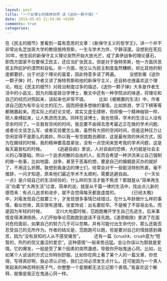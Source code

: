 ```yaml
---
layout: post
title: "一个女博士的精神世界-读《送你一颗子弹》"
date: 2014-05-03 21:54:06 +0200
comments: true
categories: 
---
```



在《民主的细节》里看到一篇有意思的文章：《新保守主义的哲学王》，讲一个并不非常出名芝加哥大学的教授施特劳斯，一生与学术为伴，宁静深邃。没想到在死后30年，他生前的新保守主义理论突然开始大放光芒，成了美伊战争的理论基石，即西方国家不仅要保卫民主，还应当扩张民主。但是对于施特劳斯，他一方面厌恶民主所庇护的漠然和自私，另一方面，他又认为民主制度虽然糟糕，却比其他的制度都要好。出于对这个理论的喜爱，因此特意多读了两遍。
　　
没想到看《送你一颗子弹》时，作者又讲了施特劳斯和他的新保守主义，还自称也很喜欢这个理论。相比《民主的细节》对政治制度过多的描述，《送你一颗子弹》大多是作者生活中的小品文。因为刘瑜是政治学博士，散文中还有一种学院派的味道，将理论和自己的经历对照起来，读起来也非常不错。
　　
比如《被搁置的生活》中，作者讲自己因为有毕业论文的压力，因而把很多想做的事情，比如旅游，学习下棋等等都搁置起来。而实际上的赶论文呢，其实又虚无缥缈，但却像一个精神枷锁一样，把人束缚起来，让人焦虑而无助。同样在读博士，我也觉得，学术的生活让人没有空余时间了。一旦我有空闲的时间，我总要不由得去思考最近正在做的学术问题、或者论文该怎么写、或者实验要怎么做，虽然有大把的空闲时间，但是这种压力让空闲变得不是那么的美妙。所以我一有空就跑去踢球，这是最有效的休闲方式，因为在踢球的时候，我的精神要高度紧张，没有一点空闲来思考我的学术问题，这是每天最放松的时候。
　　
《逃避自由》里说，人对自由的恐惧，大约就是社会主义的心理基础。所以一个追求闲散的自由的人，反而会希望一种洪流来让自己强制的做一些事，比如地震、战争，甚至于恶毒的想，要是自己的婚姻是买办的就好了，不用这么折腾。联想到我身边的博士们，经常会对干一些脏活特别热衷，毫不推辞，一问才知道，原来他们最近学术不太顺利，需要逃避自由。
　　
《一天长一点》是介绍自己的生活经验的，什么样的生活才能不焦虑？那就是从“简单再生活”向着“扩大再生活”过渡，简单的说，就是从千篇一律的生活中，找出点儿新的感悟来：有点儿追求和进步，就不会觉得每天都是虚度的。
　　
《已经太晚》中，刘瑜发现自己就要三十，才发现很多事情已经错过。在什么年龄做什么样的事情，看似世故，其实很有道理。张爱玲说：出名要趁早。不是晚了不容易出名，而是因为年轻的时候，
　　
汶川大地震时候，范跑跑撇开学生自己先逃生，后来事情变得沸沸扬扬，人们开始争论范跑跑到底该不该先跑。《道德极限》里讲了在面对危险面前，如果自己的努力几乎可以忽略，并有可能付出生命代价，那么还能否忍受自己的无所作为。作者的结论是，范跑跑可以跑，但是要对自己的懦弱感到痛苦，因为“没有良知的人从不感受痛苦”。
　　
还有一篇《crush》，crush意为“短暂的，热烈的但又羞涩的爱恋”。这种感情“一般来势迅猛。会让你误以为那就是爱情。它的爆发，一般是受了某个因素的突然蛊惑，导致你开始鬼迷心窍。比如，比如某个人说话的方式让你特别舒服。比如你在网上看了某个人的一篇文章，你觉得，写得真好啊，我必须认识他，我们之间必须发生点什么。还可能因为一个男人笑起来的神态特别孩子气，你整整一个星期都无法忘记那个表情。”我喜欢这个解释，就像是我正在鬼迷心窍一样。

